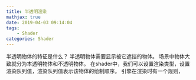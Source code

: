 ```yaml
---
title: 半透明渲染
mathjax: true
date: 2019-04-03 09:14:04
tags:
    - Shader
categories: Shader
---
```

半透明物体的特征是什么？
半透明物体需要显示被它遮挡的物体。
场景中物体大致就分为本透明物体和不透明物体。
在shader中，我们可以设置渲染类型，设置渲染队列值，渲染队列值表示该物体的绘制顺序。
引擎在渲染时有一个规则，